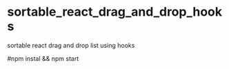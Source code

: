 # sortable_react_drag_and_drop_hooks
sortable react drag and drop list using hooks

#npm instal && npm start
